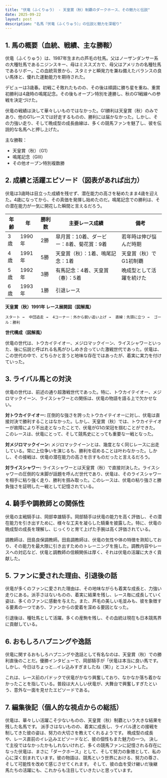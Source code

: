 ```yaml
---
title: "伏竜（ふくりゅう） - 天皇賞（秋）制覇のダークホース、その魅力と伝説"
date: 2025-09-22
layout: post
description: "名馬『伏竜（ふくりゅう）』の伝説と魅力を深堀り"
---
```


## 1. 馬の概要（血統、戦績、主な勝鞍）

伏竜（ふくりゅう）は、1987年生まれの芦毛の牡馬。父はノーザンダンサー系の大種牡馬であるニジンスキー、母はミススズカで、母父はアメリカの名種牡馬であるリボー。この血統背景から、スタミナと瞬発力を兼ね備えたバランスの良い馬体と、優れた運動能力を期待された。

デビューは3歳春。初戦こそ敗れたものの、その後は順調に勝ち星を重ね、重賞初勝利は4歳時の鳴尾記念。その後もオープン特別を連勝し、秋のG1戦線への参戦を決定づけた。

伏竜の戦績は決して華々しいものではなかった。G1勝利は天皇賞（秋）のみであり、他のG1レースでは好走するものの、勝利には届かなかった。しかし、その力強い走り、そして晩成型の成長曲線は、多くの競馬ファンを魅了し、彼を伝説的な名馬へと押し上げた。

主な勝鞍：

* 天皇賞（秋）（G1）
* 鳴尾記念（GIII）
* その他オープン特別複数勝


## 2. 成績と活躍エピソード（図表があれば出力）

伏竜は3歳時は目立った成績を残せず、潜在能力の高さを秘めたまま4歳を迎えた。4歳になってから、その真価を発揮し始めたのだ。鳴尾記念での勝利は、その潜在能力が一気に開花した瞬間と言えるだろう。

| 年齢 | 年 | 勝利数 | 主要レース成績 | 備考 |
|---|---|---|---|---|
| 3歳 | 1990年 | 2勝 | 皐月賞：10着、ダービー：8着、菊花賞：9着 | 若年時は伸び悩んだ時期 |
| 4歳 | 1991年 | 5勝 | 天皇賞（秋）：1着、鳴尾記念：1着 | 天皇賞（秋）でG1初制覇 |
| 5歳 | 1992年 | 3勝 | 有馬記念：4着、天皇賞（春）：5着 | 晩成型として活躍を続けた |
| 6歳 | 1993年 | 1勝 |  引退レース |  |


**天皇賞（秋）1991年 レース展開図（図解風）**

```
スタート →  中団追走 →  4コーナー：外から鋭い追い上げ →  直線：先頭に立つ →  ゴール：勝利
```

**世代構成（図解風）**

伏竜の世代は、トウカイテイオー、メジロマックイーン、ライスシャワーといった、後に伝説と呼ばれる名馬がひしめき合っていた激戦世代であった。伏竜は、この世代の中で、どちらかと言うと地味な存在ではあったが、着実に実力を付けていった。


## 3. ライバル馬との対決

伏竜の世代は、前述の通り超激戦世代であった。特に、トウカイテイオー、メジロマックイーン、ライスシャワーとの関係は、伏竜の物語を語る上で欠かせない。

**対トウカイテイオー:**  圧倒的な強さを誇ったトウカイテイオーに対し、伏竜は直接対決で勝利することはなかった。しかし、天皇賞（秋）では、トウカイテイオーが故障により不出走となったことで、伏竜がG1の栄冠を掴むことができた。このレースは、伏竜にとって、そして競馬史にとっても重要な一戦となった。

**対メジロマックイーン:**  メジロマックイーンとは、幾度となく同じレースに出走している。常に上位争いを演じるも、勝利を収めることは叶わなかった。しかし、その接戦は、伏竜の潜在能力の高さを示すものだったと言えるだろう。

**対ライスシャワー:**  ライスシャワーとは天皇賞（秋）で直接対決した。ライスシャワーの圧倒的な末脚が話題を呼んだ世代であり、伏竜は、そのライスシャワーを相手に粘り強く走り、勝利を掴み取った。このレースは、伏竜の粘り強さと勝負強さを証明した一戦として記憶されている。


## 4. 騎手や調教師との関係性

伏竜の主戦騎手は、岡部幸雄騎手。岡部騎手は伏竜の能力を高く評価し、その潜在能力を引き出すために、様々な工夫を凝らした騎乗を披露した。特に、伏竜の晩成型の成長を理解し、じっくりと育て上げた手腕は高く評価されている。

調教師は、田島良保調教師。田島調教師は、伏竜の気性や体の特徴を熟知しており、その能力を最大限に引き出すためのトレーニングを施した。調教内容やレースへの対応など、伏竜と調教師の信頼関係は厚く、それは伏竜の活躍に大きく貢献した。


## 5. ファンに愛された理由、引退後の話

伏竜が多くのファンに愛された理由は、その地味ながらも着実な成長と、力強い走りにある。派手さはないものの、着実に結果を残し、レース毎に成長していく姿は、多くのファンに感動を与えた。また、芦毛の美しい毛並みも、彼を象徴する要素の一つであり、ファンからの愛着を深める要因となった。

引退後は、種牡馬として活躍。多くの産駒を残し、その血統は現在も日本競馬界に貢献している。


## 6. おもしろハプニングや逸話

伏竜に関するおもしろハプニングや逸話として有名なのは、天皇賞（秋）での勝利直後のことだ。優勝インタビューで、岡部騎手が「伏竜は本当に良い馬です。しかし、今日はちょっと…イレ込みすぎましたね（笑）」とコメントした。

これは、レース前のパドックで伏竜がかなり興奮しており、なかなか落ち着かなかったことを指している。普段は大人しい伏竜が、大舞台で興奮しすぎたという、意外な一面を見せたエピソードである。


## 7. 編集後記（個人的な視点からの総括）

伏竜は、華々しい活躍こそ少ないものの、天皇賞（秋）制覇という大きな結果を残した名馬です。  派手さはないものの、着実に成長し、ライバル達との接戦を制してきた彼の姿は、努力の大切さを教えてくれるようです。  晩成型の成長や、レース直前のイレ込みエピソードなど、彼の個性もまた魅力の一つ。  決して主役ではなかったかもしれないけれど、多くの競馬ファンに記憶される存在になった伏竜は、まさに「ダークホース」として、そして努力の象徴として、私の心に深く刻まれています。彼の物語は、競馬という世界における、努力の尊さ、そして可能性を改めて感じさせてくれます。  そして、彼の血を受け継いだ後継馬たちの活躍にも、これからも注目していきたいと思っています。
